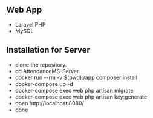 
## Web App 

* Laravel PHP
* MySQL

 
## Installation for Server

 - clone the repository.
 - cd AttendanceMS-Server
 - docker run --rm -v $(pwd):/app composer install
 - docker-compose up -d 
 - docker-compose exec web php artisan migrate
 - docker-compose exec web php artisan key:generate 
 - open http://localhost:8080/
 - done
 